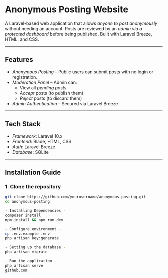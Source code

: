 # Anonymous Posting Website

A Laravel-based web application that allows *anyone to post anonymously* without needing an account. Posts are reviewed by an *admin via a protected dashboard* before being published. Built with Laravel Breeze, HTML, and CSS.

---

## Features

- *Anonymous Posting* – Public users can submit posts with no login or registration.
- *Moderation Panel* – Admin can:
  - View all *pending posts*
  - *Accept* posts (to publish them)
  - *Reject* posts (to discard them)
- *Admin Authentication* – Secured via Laravel Breeze

---

## Tech Stack

- *Framework*: Laravel 10.x
- *Frontend*: Blade, HTML, CSS
- *Auth*: Laravel Breeze
- *Database*: SQLite

---

## Installation Guide

### 1. Clone the repository

```bash
git clone https://github.com/yourusername/anonymous-posting.git
cd anonymous-posting

- Installing Dependencies -
composer install
npm install && npm run dev

- Configure environment -
cp .env.example .env
php artisan key:generate

- Setting up the database -
php artisan migrate

- Run the application -
php artisan serve
github.com

